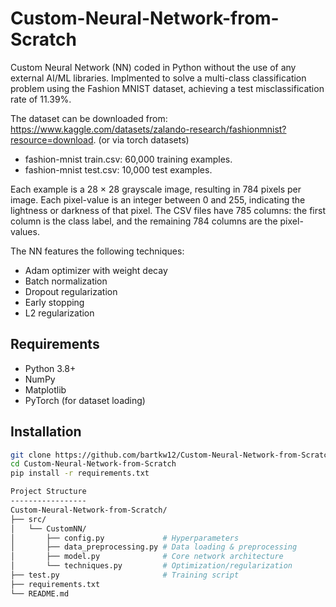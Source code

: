 # Custom-Neural-Network-from-Scratch
Custom Neural Network (NN) coded in Python without the use of any external AI/ML libraries. Implmented to solve a  multi-class classification problem using the Fashion MNIST dataset, achieving a test misclassification rate of 11.39%.

The dataset can be downloaded from:
https://www.kaggle.com/datasets/zalando-research/fashionmnist?resource=download.
(or via torch datasets)
- fashion-mnist train.csv: 60,000 training examples.
- fashion-mnist test.csv: 10,000 test examples.

Each example is a 28 × 28 grayscale image, resulting in 784 pixels per image. Each
pixel-value is an integer between 0 and 255, indicating the lightness or darkness of
that pixel. The CSV files have 785 columns: the first column is the class label, and
the remaining 784 columns are the pixel-values.

The NN features the following techniques:
- Adam optimizer with weight decay
- Batch normalization
- Dropout regularization
- Early stopping
- L2 regularization

## Requirements
- Python 3.8+
- NumPy
- Matplotlib
- PyTorch (for dataset loading)

## Installation
```bash
git clone https://github.com/bartkw12/Custom-Neural-Network-from-Scratch.git
cd Custom-Neural-Network-from-Scratch
pip install -r requirements.txt
```
```bash
Project Structure
-----------------
Custom-Neural-Network-from-Scratch/
├── src/
│   └── CustomNN/
│       ├── config.py             # Hyperparameters
│       ├── data_preprocessing.py # Data loading & preprocessing
│       ├── model.py              # Core network architecture
│       └── techniques.py         # Optimization/regularization
├── test.py                       # Training script
├── requirements.txt
└── README.md